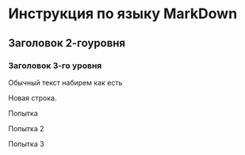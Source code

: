 # Инструкция по языку MarkDown

## Заголовок 2-гоуровня
### Заголовок 3-го уровня

Обычный текст набирем как есть

Новая строка.

Попытка

Попытка 2

Попытка 3